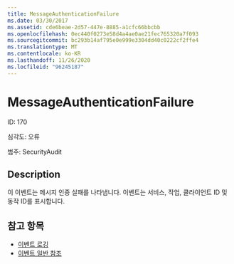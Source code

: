 ```yaml
---
title: MessageAuthenticationFailure
ms.date: 03/30/2017
ms.assetid: cde6beae-2d57-447e-8885-a1cfc66bbcbb
ms.openlocfilehash: 0ec440f0273e58d4a4ae0ae21fec765320a7f093
ms.sourcegitcommit: bc293b14af795e0e999e3304dd40c0222cf2ffe4
ms.translationtype: MT
ms.contentlocale: ko-KR
ms.lasthandoff: 11/26/2020
ms.locfileid: "96245187"
---
```

# <a name="messageauthenticationfailure"></a>MessageAuthenticationFailure

ID: 170  
  
 심각도: 오류  
  
 범주: SecurityAudit  
  
## <a name="description"></a>Description  

 이 이벤트는 메시지 인증 실패를 나타냅니다. 이벤트는 서비스, 작업, 클라이언트 ID 및 동작 ID를 표시합니다.  
  
## <a name="see-also"></a>참고 항목

- [이벤트 로깅](index.md)
- [이벤트 일반 참조](events-general-reference.md)

